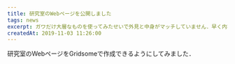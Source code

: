 ```yaml
---
title: 研究室のWebページを公開しました
tags: news
excerpt: ガワだけ大層なものを使ってみたせいで外見と中身がマッチしていません．早く内容を充実させていきたいです．
createdAt: 2019-11-03 11:26:00
---
```


研究室のWebページをGridsomeで作成できるようにしてみました．
